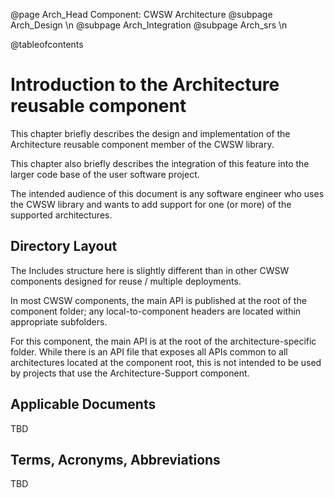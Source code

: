 @page Arch_Head Component: CWSW Architecture
	@subpage Arch_Design \n
	@subpage Arch_Integration
    @subpage Arch_srs \n

<!-- Note: This document is not pure Markdown format: it is intended to be used inside of a
Doxygen project, and therefore contains some embedded Doxy commands -->

@tableofcontents
 
# Introduction to the Architecture reusable component

This chapter briefly describes the design and implementation of the Architecture reusable
component member of the CWSW library.

This chapter also briefly describes the integration of this feature into the larger code base
of the user software project.

The intended audience of this document is any software engineer who uses the CWSW library and
wants to add support for one (or more) of the supported architectures.

## Directory Layout

The Includes structure here is slightly different than in other CWSW components designed for
reuse / multiple deployments.

In most CWSW components, the main API is published at the root of the component folder;
any local-to-component headers are located within appropriate subfolders.

For this component, the main API is at the root of the architecture-specific folder.
While there is an API file that exposes all APIs common to all architectures located at the
component root, this is not intended to be used by projects that use the Architecture-Support
component.


## Applicable Documents

TBD


## Terms, Acronyms, Abbreviations

TBD

